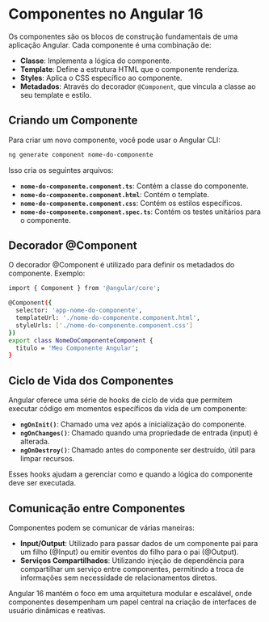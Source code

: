 # Componentes no Angular 16

Os componentes são os blocos de construção fundamentais de uma aplicação Angular. Cada componente é uma combinação de:

- **Classe**: Implementa a lógica do componente.
- **Template**: Define a estrutura HTML que o componente renderiza.
- **Styles**: Aplica o CSS específico ao componente.
- **Metadados**: Através do decorador `@Component`, que vincula a classe ao seu template e estilo.

## Criando um Componente

Para criar um novo componente, você pode usar o Angular CLI:

```bash
ng generate component nome-do-componente
```

Isso cria os seguintes arquivos:

- **`nome-do-componente.component.ts`**: Contém a classe do componente.
- **`nome-do-componente.component.html`**: Contém o template.
- **`nome-do-componente.component.css`**: Contém os estilos específicos.
- **`nome-do-componente.component.spec.ts`**: Contém os testes unitários para o componente.

## Decorador @Component
O decorador @Component é utilizado para definir os metadados do componente. Exemplo:

```bash
import { Component } from '@angular/core';

@Component({
  selector: 'app-nome-do-componente',
  templateUrl: './nome-do-componente.component.html',
  styleUrls: ['./nome-do-componente.component.css']
})
export class NomeDoComponenteComponent {
  titulo = 'Meu Componente Angular';
}
```

## Ciclo de Vida dos Componentes
Angular oferece uma série de hooks de ciclo de vida que permitem executar código em momentos específicos da vida de um componente:

- **`ngOnInit()`**: Chamado uma vez após a inicialização do componente.
- **`ngOnChanges()`**: Chamado quando uma propriedade de entrada (input) é alterada.
- **`ngOnDestroy()`**: Chamado antes do componente ser destruído, útil para limpar recursos.

Esses hooks ajudam a gerenciar como e quando a lógica do componente deve ser executada.

## Comunicação entre Componentes
Componentes podem se comunicar de várias maneiras:

- **Input/Output**: Utilizado para passar dados de um componente pai para um filho (@Input) ou emitir eventos do filho para o pai (@Output).
- **Serviços Compartilhados**: Utilizando injeção de dependência para compartilhar um serviço entre componentes, permitindo a troca de informações sem necessidade de relacionamentos diretos.

Angular 16 mantém o foco em uma arquitetura modular e escalável, onde componentes desempenham um papel central na criação de interfaces de usuário dinâmicas e reativas.